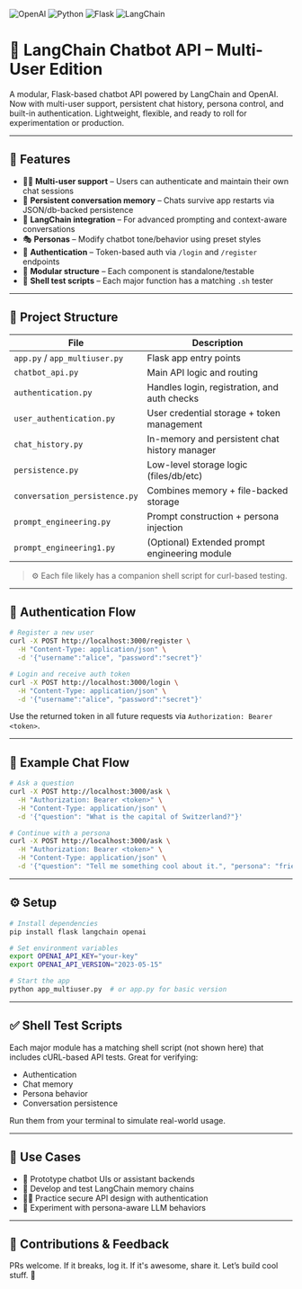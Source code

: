 ![OpenAI](https://img.shields.io/badge/OpenAI-API--Powered-blueviolet?logo=openai&logoColor=white)
![Python](https://img.shields.io/badge/Python-3.9%2B-blue?logo=python&logoColor=white)
![Flask](https://img.shields.io/badge/Flask-API-green?logo=flask)
![LangChain](https://img.shields.io/badge/LangChain-Integrated-orange?logo=brain)

# 🧠 LangChain Chatbot API – Multi-User Edition

A modular, Flask-based chatbot API powered by LangChain and OpenAI. Now with multi-user support, persistent chat history, persona control, and built-in authentication. Lightweight, flexible, and ready to roll for experimentation or production.

---

## 🚀 Features

- 🧍‍♂️ **Multi-user support** – Users can authenticate and maintain their own chat sessions
- 💬 **Persistent conversation memory** – Chats survive app restarts via JSON/db-backed persistence
- 🧠 **LangChain integration** – For advanced prompting and context-aware conversations
- 🎭 **Personas** – Modify chatbot tone/behavior using preset styles
- 🔐 **Authentication** – Token-based auth via `/login` and `/register` endpoints
- 🔄 **Modular structure** – Each component is standalone/testable
- 🧪 **Shell test scripts** – Each major function has a matching `.sh` tester

---

## 📁 Project Structure

| File                        | Description                                     |
|-----------------------------|-------------------------------------------------|
| `app.py` / `app_multiuser.py` | Flask app entry points                        |
| `chatbot_api.py`            | Main API logic and routing                     |
| `authentication.py`         | Handles login, registration, and auth checks   |
| `user_authentication.py`    | User credential storage + token management     |
| `chat_history.py`           | In-memory and persistent chat history manager  |
| `persistence.py`            | Low-level storage logic (files/db/etc)         |
| `conversation_persistence.py` | Combines memory + file-backed storage        |
| `prompt_engineering.py`     | Prompt construction + persona injection        |
| `prompt_engineering1.py`    | (Optional) Extended prompt engineering module  |

> ⚙️ Each file likely has a companion shell script for curl-based testing.

---

## 🔐 Authentication Flow

```bash
# Register a new user
curl -X POST http://localhost:3000/register \
  -H "Content-Type: application/json" \
  -d '{"username":"alice", "password":"secret"}'

# Login and receive auth token
curl -X POST http://localhost:3000/login \
  -H "Content-Type: application/json" \
  -d '{"username":"alice", "password":"secret"}'
```

Use the returned token in all future requests via `Authorization: Bearer <token>`.

---

## 🧠 Example Chat Flow

```bash
# Ask a question
curl -X POST http://localhost:3000/ask \
  -H "Authorization: Bearer <token>" \
  -H "Content-Type: application/json" \
  -d '{"question": "What is the capital of Switzerland?"}'

# Continue with a persona
curl -X POST http://localhost:3000/ask \
  -H "Authorization: Bearer <token>" \
  -H "Content-Type: application/json" \
  -d '{"question": "Tell me something cool about it.", "persona": "friendly"}'
```

---

## ⚙️ Setup

```bash
# Install dependencies
pip install flask langchain openai

# Set environment variables
export OPENAI_API_KEY="your-key"
export OPENAI_API_VERSION="2023-05-15"

# Start the app
python app_multiuser.py  # or app.py for basic version
```

---

## ✅ Shell Test Scripts

Each major module has a matching shell script (not shown here) that includes cURL-based API tests. Great for verifying:
- Authentication
- Chat memory
- Persona behavior
- Conversation persistence

Run them from your terminal to simulate real-world usage.

---

## 🎯 Use Cases

- 🧪 Prototype chatbot UIs or assistant backends
- 🧰 Develop and test LangChain memory chains
- 🧑‍💻 Practice secure API design with authentication
- 🤹 Experiment with persona-aware LLM behaviors

---

## 📣 Contributions & Feedback

PRs welcome. If it breaks, log it. If it's awesome, share it. Let’s build cool stuff. 🚀

